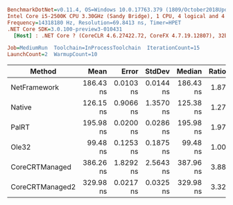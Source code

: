 ``` ini

BenchmarkDotNet=v0.11.4, OS=Windows 10.0.17763.379 (1809/October2018Update/Redstone5)
Intel Core i5-2500K CPU 3.30GHz (Sandy Bridge), 1 CPU, 4 logical and 4 physical cores
Frequency=14318180 Hz, Resolution=69.8413 ns, Timer=HPET
.NET Core SDK=3.0.100-preview3-010431
  [Host] : .NET Core ? (CoreCLR 4.6.27422.72, CoreFX 4.7.19.12807), 32bit RyuJIT

Job=MediumRun  Toolchain=InProcessToolchain  IterationCount=15  
LaunchCount=2  WarmupCount=10  

```
|          Method |      Mean |     Error |    StdDev |    Median | Ratio | RatioSD |
|---------------- |----------:|----------:|----------:|----------:|------:|--------:|
|    NetFramework | 186.43 ns | 0.0103 ns | 0.0144 ns | 186.43 ns |  1.87 |    0.00 |
|          Native | 126.15 ns | 0.9066 ns | 1.3570 ns | 125.38 ns |  1.27 |    0.01 |
|           PalRT | 195.98 ns | 0.0200 ns | 0.0286 ns | 195.98 ns |  1.97 |    0.00 |
|           Ole32 |  99.48 ns | 0.1253 ns | 0.1875 ns |  99.48 ns |  1.00 |    0.00 |
|  CoreCRTManaged | 386.26 ns | 1.8292 ns | 2.5643 ns | 387.96 ns |  3.88 |    0.02 |
| CoreCRTManaged2 | 329.98 ns | 0.0217 ns | 0.0325 ns | 329.98 ns |  3.32 |    0.01 |
